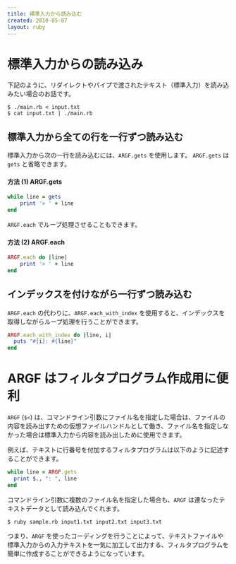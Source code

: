 ```yaml
---
title: 標準入力から読み込む
created: 2010-05-07
layout: ruby
---
```


標準入力からの読み込み
====

下記のように、リダイレクトやパイプで渡されたテキスト（標準入力）を読み込みたい場合のお話です。

```
$ ./main.rb < input.txt
$ cat input.txt | ./main.rb
```


標準入力から全ての行を一行ずつ読み込む
----

標準入力から次の一行を読み込むには、`ARGF.gets` を使用します。
`ARGF.gets` は `gets` と省略できます。

#### 方法 (1) ARGF.gets

```ruby
while line = gets
    print '> ' + line
end
```

`ARGF.each` でループ処理させることもできます。

#### 方法 (2) ARGF.each

```ruby
ARGF.each do |line|
    print '> ' + line
end
```

インデックスを付けながら一行ずつ読み込む
----

`ARGF.each` の代わりに、`ARGF.each_with_index` を使用すると、インデックスを取得しながらループ処理を行うことができます。

```ruby
ARGF.each_with_index do |line, i|
  puts "#{i}: #{line}"
end
```


ARGF はフィルタプログラム作成用に便利
====

`ARGF` (`$<`) は、コマンドライン引数にファイル名を指定した場合は、ファイルの内容を読み出すための仮想ファイルハンドルとして働き、ファイル名を指定しなかった場合は標準入力から内容を読み出しために使用できます。

例えば、テキストに行番号を付加するフィルタプログラムは以下のように記述することができます。

```ruby
while line = ARGF.gets
  print $., ": ", line
end
```

コマンドライン引数に複数のファイル名を指定した場合も、`ARGF` は連なったテキストデータとして読み込んでくれます。

```
$ ruby sample.rb input1.txt input2.txt input3.txt
```

つまり、`ARGF` を使ったコーディングを行うことによって、テキストファイルや標準入力からの入力テキストを一気に加工して出力する、フィルタプログラムを簡単に作成することができるようになっています。

